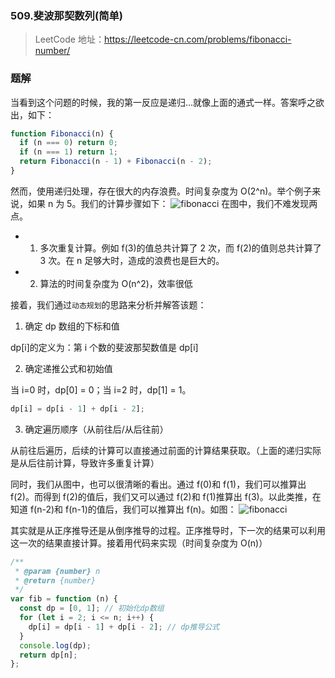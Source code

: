 ### 509.斐波那契数列(简单)

> LeetCode 地址：https://leetcode-cn.com/problems/fibonacci-number/

### 题解

当看到这个问题的时候，我的第一反应是递归...就像上面的通式一样。答案呼之欲出，如下：

```js
function Fibonacci(n) {
  if (n === 0) return 0;
  if (n === 1) return 1;
  return Fibonacci(n - 1) + Fibonacci(n - 2);
}
```

然而，使用递归处理，存在很大的内存浪费。时间复杂度为 O(2^n)。举个例子来说，如果 n 为 5。我们的计算步骤如下：
![fibonacci](https://raw.githubusercontent.com/kerwin-ly/Blog/main/assets/imgs/fibonacci.png)
在图中，我们不难发现两点。

- 1. 多次重复计算。例如 f(3)的值总共计算了 2 次，而 f(2)的值则总共计算了 3 次。在 n 足够大时，造成的浪费也是巨大的。
- 2. 算法的时间复杂度为 O(n^2)，效率很低

接着，我们通过`动态规划`的思路来分析并解答该题：

1. 确定 dp 数组的下标和值

dp[i]的定义为：第 i 个数的斐波那契数值是 dp[i]

2. 确定递推公式和初始值

当 i=0 时，dp[0] = 0；当 i=2 时，dp[1] = 1。

```js
dp[i] = dp[i - 1] + dp[i - 2];
```

3. 确定遍历顺序（从前往后/从后往前）

从前往后遍历，后续的计算可以直接通过前面的计算结果获取。（上面的递归实际是从后往前计算，导致许多重复计算）

同时，我们从图中，也可以很清晰的看出。通过 f(0)和 f(1)，我们可以推算出 f(2)。而得到 f(2)的值后，我们又可以通过 f(2)和 f(1)推算出 f(3)。以此类推，在知道 f(n-2)和 f(n-1)的值后，我们可以推算出 f(n)。如图：
![fibonacci](https://raw.githubusercontent.com/kerwin-ly/Blog/main/assets/imgs/fibonacci2.png)

其实就是从正序推导还是从倒序推导的过程。正序推导时，下一次的结果可以利用这一次的结果直接计算。接着用代码来实现（时间复杂度为 O(n)）

```js
/**
 * @param {number} n
 * @return {number}
 */
var fib = function (n) {
  const dp = [0, 1]; // 初始化dp数组
  for (let i = 2; i <= n; i++) {
    dp[i] = dp[i - 1] + dp[i - 2]; // dp推导公式
  }
  console.log(dp);
  return dp[n];
};
```

